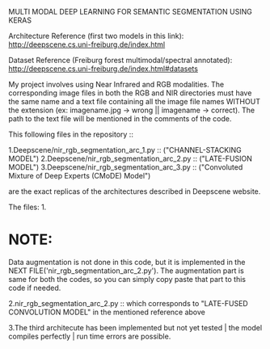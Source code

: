MULTI MODAL DEEP LEARNING FOR SEMANTIC SEGMENTATION USING KERAS

Architecture Reference (first two models in this link): http://deepscene.cs.uni-freiburg.de/index.html

Dataset Reference (Freiburg forest multimodal/spectral annotated): http://deepscene.cs.uni-freiburg.de/index.html#datasets

My project involves using Near Infrared and RGB modalities.
The corresponding image files in both the RGB and NIR directories must have the same name and a text file containing all the image file names WITHOUT the extension (ex: imagename.jpg -> wrong || imagename -> correct).
The path to the text file will be mentioned in the comments of the code.


This following files in the repository ::

1.Deepscene/nir_rgb_segmentation_arc_1.py :: ("CHANNEL-STACKING MODEL") 
2.Deepscene/nir_rgb_segmentation_arc_2.py :: ("LATE-FUSION MODEL")
3.Deepscene/nir_rgb_segmentation_arc_3.py :: ("Convoluted Mixture of Deep Experts (CMoDE) Model")

are the exact replicas of the architectures described in Deepscene website.

The files:
1.

# NOTE:
Data augmentation is not done in this code, but it is implemented in the NEXT FILE('nir_rgb_segmentation_arc_2.py').
The augmentation part is same for both the codes, so you can simply copy paste that part to this code if needed.


2.nir_rgb_segmentation_arc_2.py :: which corresponds to "LATE-FUSED CONVOLUTION MODEL" in the mentioned reference above

3.The third architecute has been implemented but not yet tested | the model compiles perfectly | run time errors are possible. 
